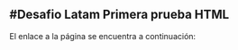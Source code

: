 #Desafio Latam
Primera prueba HTML
-------------------------------------

El enlace a la página se encuentra a continuación:
